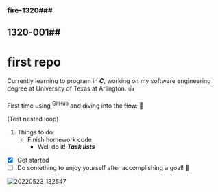 ### fire-1320###
## 1320-001##
# **first repo**

Currently learning to program in **_C_**, working on my software engineering degree at University of Texas at Arlington.
👍

First time using <sup>GitHub</sup> and diving into the ~~flow.~~ 🤖

(Test nested loop)
1. Things to do:
   - Finish homework code
     - Well do it!
**_Task lists_**
- [x] Get started
- [ ] Do something to enjoy yourself after accomplishing a goal! :tada:

![20220523_132547](https://user-images.githubusercontent.com/112142190/191875669-d8c63ba1-2d9e-40d3-abd0-b262f9d6648e.jpg)
